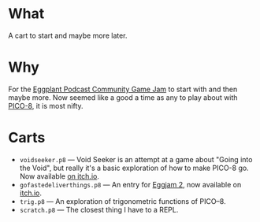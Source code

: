 # What

A cart to start and maybe more later.

# Why

For the [Eggplant Podcast Community Game Jam][] to start with and then
maybe more. Now seemed like a good a time as any to play about with
[PICO-8][], it is most nifty.

# Carts

* `voidseeker.p8` — Void Seeker is an attempt at a game about "Going
  into the Void", but really it's a basic exploration of how to make
  PICO-8 go. Now available [on itch.io](https://broquaint.itch.io/void-seeker).
* `gofastedeliverthings.p8` — An entry for [Eggjam 2][], now available
  on [itch.io](https://broquaint.itch.io/go-fast-deliver-things).
* `trig.p8` — An exploration of trigonometric functions of PICO–8.
* `scratch.p8` — The closest thing I have to a REPL.

[Eggplant Podcast Community Game Jam]: https://itch.io/jam/eggplant-podcast-community-game-jam
[PICO-8]: https://www.lexaloffle.com/pico-8.php
[Eggjam 2]: https://itch.io/jam/eggplant-podcast-community-game-jam-2
